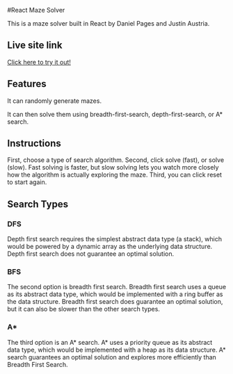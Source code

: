 #React Maze Solver

This is a maze solver built in React by Daniel Pages and Justin Austria.

## Live site link

[Click here to try it out!][live]

[live]: https://react-maze-solver.herokuapp.com/

## Features

It can randomly generate mazes.

It can then solve them using breadth-first-search, depth-first-search, or A* search.

## Instructions
First, choose a type of search algorithm.
Second, click solve (fast), or solve (slow). Fast solving is faster, but slow solving lets you watch more closely how the algorithm is actually exploring the maze.
Third, you can click reset to start again.

## Search Types

### DFS
Depth first search requires the simplest abstract data type (a stack), which would be powered by a dynamic array as the underlying data structure. Depth first search does not guarantee an optimal solution.

### BFS
The second option is breadth first search. Breadth first search uses a queue as its abstract data type, which would be implemented with a ring buffer as the data structure. Breadth first search does guarantee an optimal solution, but it can also be slower than the other search types.

### A*
The third option is an A* search. A* uses a priority queue as its abstract data type, which would be implemented with a heap as its data structure. A* search guarantees an optimal solution and explores more efficiently than Breadth First Search.
